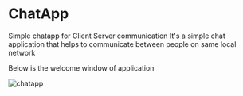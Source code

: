 # ChatApp
Simple chatapp for Client Server communication
It's a simple chat application that helps to communicate between people on same local network

Below is the welcome window of application



![chatapp](https://user-images.githubusercontent.com/36095514/93908653-875aae00-fd1c-11ea-9a5e-32a826a9b847.png)


